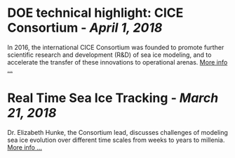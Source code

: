 # **DOE technical highlight: CICE Consortium**   -   *April 1, 2018*
In 2016, the international CICE Consortium was founded to promote further scientific research and development (R&D) of sea ice modeling, and to accelerate the transfer of these innovations to operational arenas. [More info ...](https://e3sm.org/wp-content/uploads/2018/04/ResearchHighlight_CICE.pdf)

# **Real Time Sea Ice Tracking**   -  *March 21, 2018* 
Dr. Elizabeth Hunke, the Consortium lead, discusses challenges of modeling sea ice evolution over different time scales from weeks to years to millenia. [More info ...](https://psmag.com/environment/tracking-seasonal-sea-ice-in-real-time)